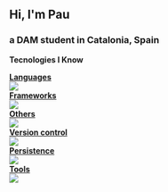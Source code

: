 ## Hi, I'm Pau
### a DAM student in Catalonia, Spain

**Tecnologies I Know**
<p align="center">
  <a href="https://skillicons.dev">
    <div><b>Languages</b></div>
    <img src="https://skillicons.dev/icons?i=java,html,css,cs,php,py,javascript,typescript,md">
    <div><b>Frameworks</b></div>
    <img src="https://skillicons.dev/icons?i=dotnet,spring,laravel,react,selenium,bootstrap,tailwind,jest">
    <div><b>Others</b></div>
    <img src="https://skillicons.dev/icons?i=vscode,visualstudio,androidstudio,eclipse,linux,figma,unity">
    <div><b>Version control</b></div>
    <img src="https://skillicons.dev/icons?i=git,github">
    <div><b>Persistence</b></div>
    <img src="https://skillicons.dev/icons?i=postgres,mysql">
    <div><b>Tools</b></div>
    <img src="https://skillicons.dev/icons?i=ps,sketchup,postman">
  </a>
</p>
